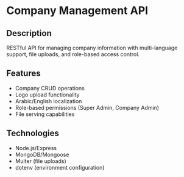 


# Company Management API

## Description
RESTful API for managing company information with multi-language support, file uploads, and role-based access control.

## Features
- Company CRUD operations
- Logo upload functionality
- Arabic/English localization
- Role-based permissions (Super Admin, Company Admin)
- File serving capabilities

## Technologies
- Node.js/Express
- MongoDB/Mongoose
- Multer (file uploads)
- dotenv (environment configuration)
